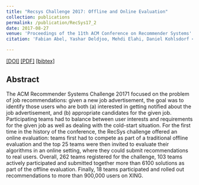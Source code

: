 ```yaml
---
title: "Recsys Challenge 2017: Offline and Online Evaluation"
collection: publications
permalink: /publication/RecSys17_2
date: 2017-08-27
venue: 'Proceedings of the 11th ACM Conference on Recommender Systems'
citation: 'Fabian Abel, Yashar Deldjoo, Mehdi Elahi, Daniel Kohlsdorf <i> In Proceedings of the Eleventh ACM Conference on Recommender Systems, (pp. 372-373). ACM, 2017.<b>(RecSys 2017)</b>'

---
```


[[DOI]](https://dl.acm.org/citation.cfm?id=3109954) [[PDF]](https://www.researchgate.net/profile/Yashar_Deldjoo3/publication/318394072_RecSys_Challenge_2017_Offline_and_Online_Evaluation/links/59f251550f7e9beabfcc615b/RecSys-Challenge-2017-Offline-and-Online-Evaluation.pdf)  [[bibtex]](https://github.com/yasdel/yasdel.github.io/tree/master/_publications/RecSys17_2.bib)


## Abstract

The ACM Recommender Systems Challenge 20171 focused on the problem of job recommendations: given a new job advertisement, the goal was to identify those users who are both (a) interested in getting notified about the job advertisement, and (b) appropriate candidates for the given job. Participating teams had to balance between user interests and requirements for the given job as well as dealing with the cold-start situation. For the first time in the history of the conference, the RecSys challenge offered an online evaluation: teams first had to compete as part of a traditional offline evaluation and the top 25 teams were then invited to evaluate their algorithms in an online setting, where they could submit recommendations to real users. Overall, 262 teams registered for the challenge, 103 teams actively participated and submitted together more than 6100 solutions as part of the offline evaluation. Finally, 18 teams participated and rolled out recommendations to more than 900,000 users on XING.
